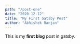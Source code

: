 ```yaml
---
path: "/post-one"
date: "2020-12-12"
title: "My First Gatsby Post"
author: "Abhishek Ranjan"
---
```


This is my **first blog** post in gatsby.
